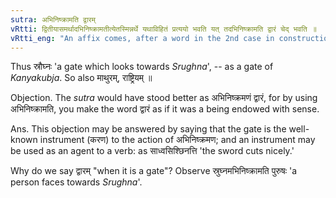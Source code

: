 ```yaml
---
sutra: अभिनिष्क्रामति द्वारम्
vRtti: द्वितीयासमर्थादभिनिष्क्रामतीत्येतस्मिन्नर्थे यथाविहितं प्रत्ययो भवति यत् तदभिनिष्क्रामति द्वारं चेद् भवति ॥
vRtti_eng: "An affix comes, after a word in the 2nd case in construction, in the sense of 'a door which looks towards that'."
---
```

Thus स्रौघ्नः 'a gate which looks towards _Srughna_', -- as a gate of _Kanyakubja_. So also माथुरम्, राष्ट्रियम् ॥

Objection. The _sutra_ would have stood better as अभिनिष्क्रमणं द्वारं, for by using अभिनिष्क्रामति, you make the word द्वारं as if it was a being endowed with sense.

Ans. This objection may be answered by saying that the gate is the well-known instrument (करण) to the action of अभिनिष्क्रमण; and an instrument may be used as an agent to a verb: as साध्वसिश्छिनत्ति 'the sword cuts nicely.'

Why do we say द्वारम् "when it is a gate"? Observe स्रुघ्नमभिनिष्क्रामति पुरुषः 'a person faces towards _Srughna_'.
